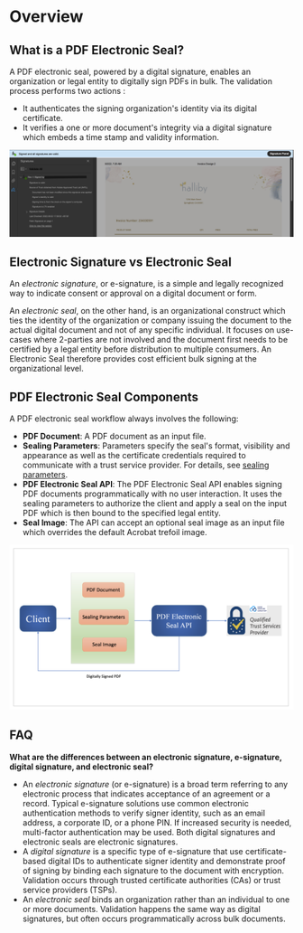 # Overview

## What is a PDF Electronic Seal?

A PDF electronic seal, powered by a digital signature, enables an organization or legal entity to digitally sign PDFs in bulk. The validation process performs two actions : 

* It authenticates the signing organization's identity via its digital certificate. 
* It verifies a one or more document's integrity via a digital signature which embeds a time stamp and validity information. 

![PDF Electronic Seal Identification](../images/blueBar.png)

<!--- 
REFERENCES
https://wiki.corp.adobe.com/pages/viewpage.action?spaceKey=DEX&title=DC+Platform+-+Sealing+Service+API+and+Use-cases#DCPlatformSealingServiceAPIandUsecases-SignvsSeal-Howdotheydiffer
https://www.adobe.com/in/sign/electronic-signatures.html
https://www.adobe.com/sign/digital-signatures.html
-->

## Electronic Signature vs Electronic Seal

An *electronic signature*, or e-signature, is a simple and legally recognized way to indicate consent or approval on a digital document or form.

An *electronic seal*, on the other hand, is an organizational construct which ties the identity of the organization or company issuing the document to the actual digital document and not of any specific individual. It focuses on use-cases where 2-parties are not involved and the document first needs to be certified by a legal entity before distribution to multiple consumers. An Electronic Seal therefore provides cost efficient bulk signing at the organizational level.

## PDF Electronic Seal Components

A PDF electronic seal workflow always involves the following: 

* **PDF Document**: A PDF document as an input file.
* **Sealing Parameters**: Parameters  specify the seal's format, visibility and appearance as well as the certificate credentials required to communicate with a trust service provider. For details, see [sealing parameters](/overview/pdf-electronic-seal-api/quickstarts/#2-configure-sealing-parameters).
* **PDF Electronic Seal API**: The PDF Electronic Seal API enables signing PDF documents programmatically with no user interaction. It uses the sealing parameters to authorize the client and apply a seal on the input PDF which is then bound to the specified legal entity.
* **Seal Image**: The API can accept an optional seal image as an input file which overrides the default Acrobat trefoil image.

![PDF Electronic Seal Process](../images/sealProcess.png)

## FAQ

**What are the differences between an electronic signature, e-signature, digital signature, and electronic seal?**

* An *electronic signature* (or e-signature) is a broad term referring to any electronic process that indicates acceptance of an agreement or a record. Typical e-signature solutions use common electronic authentication methods to verify signer 
identity, such as an email address, a corporate ID, or a phone PIN. If increased security is needed, multi-factor 
authentication may be used. Both digital signatures and electronic seals are electronic signatures. 
* A *digital signature* is a specific type of e-signature that use certificate-based digital IDs to authenticate signer 
identity and demonstrate proof of signing by binding each signature to the document with encryption. Validation occurs 
through trusted certificate authorities (CAs) or trust service providers (TSPs).
* An *electronic seal* binds an organization rather than an individual to one or more documents. Validation happens the same way as digital signatures, but often occurs programmatically across bulk documents. 



